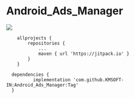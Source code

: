 # Android_Ads_Manager


[![](https://jitpack.io/v/KMSOFT-IN/Android_Ads_Manager.svg)](https://jitpack.io/#KMSOFT-IN/Android_Ads_Manager)

```
	allprojects {
		repositories {
			...
			maven { url 'https://jitpack.io' }
		}
	}
  ```
  
  ```
  	dependencies {
	        implementation 'com.github.KMSOFT-IN:Android_Ads_Manager:Tag'
	}
  
  ```
